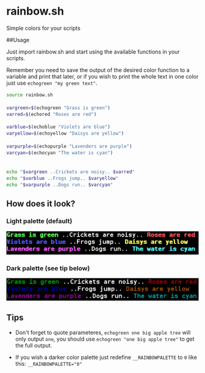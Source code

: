 rainbow.sh
==========

Simple colors for your scripts


##Usage

Just import rainbow.sh and start using the available functions in your scripts.

Remember you need to save the output of the desired color function to a variable and print that later, or if you wish to print the whole text in one color just use `echogreen "my green text"`.

~~~~bash
source rainbow.sh 

vargreen=$(echogreen "Grass is green")
varred=$(echored "Roses are red")

varblue=$(echoblue "Violets are blue")
varyellow=$(echoyellow "Daisys are yellow")

varpurple=$(echopurple "Lavenders are purple")
varcyan=$(echocyan "The water is cyan")


echo "$vargreen ..Crickets are noisy.. $varred"
echo "$varblue ..Frogs jump.. $varyellow"
echo "$varpurple ..Dogs run.. $varcyan"
~~~~

## How does it look?


### Light palette (default)

![Light palette](light.png)

### Dark palette (see tip below)

![Dark palette](dark.png)

## Tips

* Don't forget to quote parameteres, `echogreen one big apple tree` will only output `one`, you should use `echogreen "one big apple tree"` to get the full output.


* If you wish a darker color palette just redefine `__RAINBOWPALETTE` to `0` like this: `__RAINBOWPALETTE="0"`
